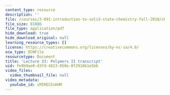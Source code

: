 ```yaml
---
content_type: resource
description: ''
file: /courses/3-091-introduction-to-solid-state-chemistry-fall-2018/cMIRECEsKHM_transcript.pdf
file_size: 81886
file_type: application/pdf
hide_download: true
hide_download_original: null
learning_resource_types: []
license: https://creativecommons.org/licenses/by-nc-sa/4.0/
ocw_type: OCWFile
resourcetype: Document
title: 'Lecture 33: Polymers II transcript'
uid: fe9b9ae0-d37d-4813-850e-0f2910b1e5b6
video_files:
  video_thumbnail_file: null
video_metadata:
  youtube_id: cMIRECEsKHM
---
```

